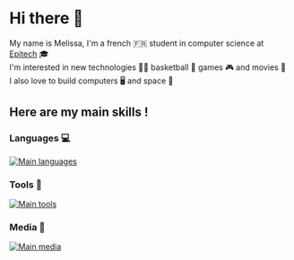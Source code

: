 # Hi there 👋
My name is Melissa, I'm a french :fr: student in computer science at [Epitech](https://www.epitech.eu/) :mortar_board: <br>
I'm interested in new technologies :woman_technologist: basketball :basketball: games :video_game: and movies :movie_camera: <br>
I also love to build computers :desktop_computer: and space :milky_way:

## Here are my main skills !

### Languages :computer:

[![Main languages](https://skillicons.dev/icons?i=c,cpp,python,html,css,php,js,ts,react,nextjs&perline=5)](https://github.com/tandpfun/skill-icons)

### Tools :wrench:
[![Main tools](https://skillicons.dev/icons?i=linux,cmake,docker,jenkins,mysql,github,git,githubactions,idea,vscode,md,postman,powershell&perline=5)](https://github.com/tandpfun/skill-icons)

### Media :iphone:
[![Main media](https://skillicons.dev/icons?i=linkedin,discord,mastodon&perline=5)](https://github.com/tandpfun/skill-icons)
